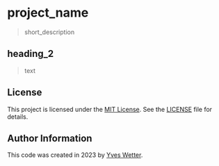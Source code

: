 # project_name

> short_description

## heading_2

> text

## License

This project is licensed under the [MIT License](https://opensource.org/licenses/MIT). See the [LICENSE](LICENSE) file for details.

## Author Information

This code was created in 2023 by [Yves Wetter](mailto:yves.wetter@edu.tbz.ch).

